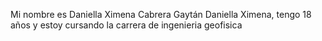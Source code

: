 Mi nombre es Daniella Ximena Cabrera Gaytán Daniella Ximena, tengo 18 años y estoy cursando la carrera de ingenieria geofisica 
